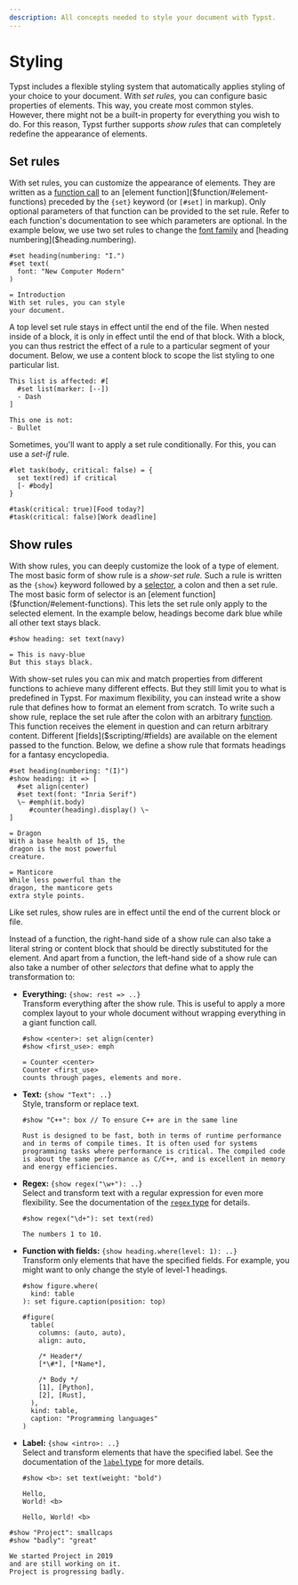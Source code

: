 ```yaml
---
description: All concepts needed to style your document with Typst.
---
```


# Styling
Typst includes a flexible styling system that automatically applies styling of
your choice to your document. With _set rules,_ you can configure basic
properties of elements. This way, you create most common styles. However, there
might not be a built-in property for everything you wish to do. For this reason,
Typst further supports _show rules_ that can completely redefine the appearance
of elements.

## Set rules
With set rules, you can customize the appearance of elements. They are written
as a [function call]($function) to an [element
function]($function/#element-functions) preceded by the `{set}` keyword (or
`[#set]` in markup). Only optional parameters of that function can be provided
to the set rule. Refer to each function's documentation to see which parameters
are optional. In the example below, we use two set rules to change the
[font family]($text.font) and [heading numbering]($heading.numbering).

```example
#set heading(numbering: "I.")
#set text(
  font: "New Computer Modern"
)

= Introduction
With set rules, you can style
your document.
```

A top level set rule stays in effect until the end of the file. When nested
inside of a block, it is only in effect until the end of that block. With a
block, you can thus restrict the effect of a rule to a particular segment of
your document. Below, we use a content block to scope the list styling to one
particular list.

```example
This list is affected: #[
  #set list(marker: [--])
  - Dash
]

This one is not:
- Bullet
```

Sometimes, you'll want to apply a set rule conditionally. For this, you can use
a _set-if_ rule.

```example
#let task(body, critical: false) = {
  set text(red) if critical
  [- #body]
}

#task(critical: true)[Food today?]
#task(critical: false)[Work deadline]
```

## Show rules
With show rules, you can deeply customize the look of a type of element. The
most basic form of show rule is a _show-set rule._ Such a rule is written as the
`{show}` keyword followed by a [selector]($selector), a colon and then a set
rule. The most basic form of selector is an
[element function]($function/#element-functions). This lets the set rule only
apply to the selected element. In the example below, headings become dark blue
while all other text stays black.

```example
#show heading: set text(navy)

= This is navy-blue
But this stays black.
```

With show-set rules you can mix and match properties from different functions to
achieve many different effects. But they still limit you to what is predefined
in Typst. For maximum flexibility, you can instead write a show rule that
defines how to format an element from scratch. To write such a show rule,
replace the set rule after the colon with an arbitrary [function]($function).
This function receives the element in question and can return arbitrary content.
Different [fields]($scripting/#fields) are available on the element passed to
the function. Below, we define a show rule that formats headings for a fantasy
encyclopedia.

```example
#set heading(numbering: "(I)")
#show heading: it => [
  #set align(center)
  #set text(font: "Inria Serif")
  \~ #emph(it.body)
     #counter(heading).display() \~
]

= Dragon
With a base health of 15, the
dragon is the most powerful
creature.

= Manticore
While less powerful than the
dragon, the manticore gets
extra style points.
```

Like set rules, show rules are in effect until the end of the current block or
file.

Instead of a function, the right-hand side of a show rule can also take a
literal string or content block that should be directly substituted for the
element. And apart from a function, the left-hand side of a show rule can also
take a number of other _selectors_ that define what to apply the transformation
to:

- **Everything:** `{show: rest => ..}` \
  Transform everything after the show rule. This is useful to apply a more
  complex layout to your whole document without wrapping everything in a giant
  function call.

  ```example
  #show <center>: set align(center)
  #show <first_use>: emph

  = Counter <center>
  Counter <first_use>
  counts through pages, elements and more.
  ```

- **Text:** `{show "Text": ..}` \
  Style, transform or replace text.

  ```example
  #show "C++": box // To ensure C++ are in the same line

  Rust is designed to be fast, both in terms of runtime performance and in terms of compile times. It is often used for systems programming tasks where performance is critical. The compiled code is about the same performance as C/C++, and is excellent in memory and energy efficiencies.
  ```

- **Regex:** `{show regex("\w+"): ..}` \
  Select and transform text with a regular expression for even more flexibility.
  See the documentation of the [`regex` type]($regex) for details.

  ```example
  #show regex("\d+"): set text(red)
  
  The numbers 1 to 10.  
  ```

- **Function with fields:** `{show heading.where(level: 1): ..}` \
  Transform only elements that have the specified fields. For example, you might
  want to only change the style of level-1 headings.

  ```example
  #show figure.where(
    kind: table
  ): set figure.caption(position: top)
  
  #figure(
    table(
      columns: (auto, auto),
      align: auto,
      
      /* Header*/
      [*\#*], [*Name*],
      
      /* Body */
      [1], [Python],
      [2], [Rust],
    ),
    kind: table,
    caption: "Programming languages"
  )
  ```

- **Label:** `{show <intro>: ..}` \
  Select and transform elements that have the specified label. See the
  documentation of the [`label` type]($label) for more details.

  ```example
  #show <b>: set text(weight: "bold")
  
  Hello,
  World! <b>
  
  Hello, World! <b>  
  ```

```example
#show "Project": smallcaps
#show "badly": "great"

We started Project in 2019
and are still working on it.
Project is progressing badly.
```
